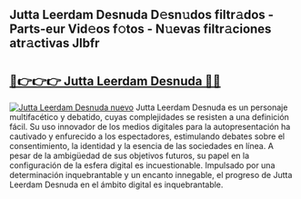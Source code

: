 ## Jutta Leerdam Desnuda D𝚎sn𝚞dos filtr𝚊dos - Parts-eur Vid𝚎os f𝚘tos - N𝚞evas filtr𝚊ciones atr𝚊ctivas Jlbfr

# <h2><a href="http://mb18ndl.tromn.icu/?c=Jutta+Leerdam+Desnuda">🔗👉👉👉 Jutta Leerdam Desnuda 🔗🔗</a></h2>

[![Jutta Leerdam Desnuda nuevo](https://i.imgur.com/pEAQMta.gif)](http://mb18ndl.tromn.icu/?c=Jutta+Leerdam+Desnuda)
Jutta Leerdam Desnuda es un personaje multifacético y debatido, cuyas complejidades se resisten a una definición fácil.  Su uso innovador de los medios digitales para la autopresentación ha cautivado y enfurecido a los espectadores, estimulando debates sobre el consentimiento, la identidad y la esencia de las sociedades en línea. A pesar de la ambigüedad de sus objetivos futuros, su papel en la configuración de la esfera digital es incuestionable. Impulsado por una determinación inquebrantable y un encanto innegable, el progreso de Jutta Leerdam Desnuda en el ámbito digital es inquebrantable.
